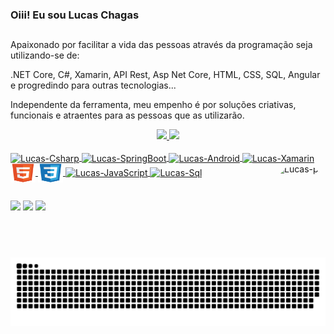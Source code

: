 ### Oiii! Eu sou Lucas Chagas
 
 
 ##
 
Apaixonado por facilitar a vida das pessoas através da programação seja utilizando-se de:

.NET Core, C#, Xamarin, API Rest, Asp Net Core, HTML, CSS, SQL, Angular e progredindo para outras tecnologias...

Independente da ferramenta, meu empenho é por soluções criativas, funcionais e atraentes para as pessoas que as utilizarão.



<div align="center">
  <a href="https://github.com/lucaschagas550">
  <img height="180em" src="https://github-readme-stats.vercel.app/api?username=lucaschagas550&show_icons=true&theme=dark&include_all_commits=true&count_private=true"/>
  <img height="180em" src="https://github-readme-stats.vercel.app/api/top-langs/?username=lucaschagas550&layout=compact&langs_count=7&theme=dark"/>
</div>
<div style="display: inline_block"><br>
  <img align="center" alt="Lucas-Csharp" height="30" width="40" src="https://cdn.jsdelivr.net/gh/devicons/devicon/icons/dotnetcore/dotnetcore-original.svg">
  <img align="center" alt="Lucas-SpringBoot" height="30" width="40" src="https://cdn.jsdelivr.net/gh/devicons/devicon/icons/spring/spring-original.svg">
  <img align="center" alt="Lucas-Android" height="30" width="40" src="https://cdn.jsdelivr.net/gh/devicons/devicon/icons/android/android-original.svg">
  <img align="center" alt="Lucas-Xamarin" height="30" width="40" src="https://cdn.jsdelivr.net/gh/devicons/devicon/icons/xamarin/xamarin-original.svg">
  <img align="center" alt="Lucas-HTML" height="30" width="40" src="https://raw.githubusercontent.com/devicons/devicon/master/icons/html5/html5-original.svg">
  <img align="center" alt="Lucas-CSS" height="30" width="40" src="https://raw.githubusercontent.com/devicons/devicon/master/icons/css3/css3-original.svg">
  <img align="center" alt="Lucas-JavaScript" height="30" width="40" src="https://cdn.jsdelivr.net/gh/devicons/devicon/icons/javascript/javascript-original.svg">
  <img align="center" alt="Lucas-Sql" height="30" width="40" src="https://cdn.jsdelivr.net/gh/devicons/devicon/icons/mysql/mysql-original.svg">
  <img align="right" alt="Lucas-pic" height="150" style="border-radius:50px;" src="https://media.discordapp.net/attachments/866661844680704021/902321381901991987/download20211001192240.png">
</div>
  
  ##
  
  <div> 
  <a href="https://www.instagram.com/__lucasandrade98/" target="_blank"><img src="https://img.shields.io/badge/-Instagram-%23E4405F?style=for-the-badge&logo=instagram&logoColor=white" target="_blank"></a>
  <a href = "mailto:lucasandrade595@gmail.com"><img src="https://img.shields.io/badge/-Gmail-%23333?style=for-the-badge&logo=gmail&logoColor=white" target="_blank"></a>
  <a href="https://www.linkedin.com/in/lucas-chagas-40624a163/" target="_blank"><img src="https://img.shields.io/badge/-LinkedIn-%230077B5?style=for-the-badge&logo=linkedin&logoColor=white" target="_blank"></a> 
 
 <picture>
  <source media="(prefers-color-scheme: dark)" srcset="https://raw.githubusercontent.com/lucaschagas550/lucaschagas550/output/github-contribution-grid-snake-dark.svg">
  <source media="(prefers-color-scheme: light)" srcset="https://raw.githubusercontent.com/lucaschagas550/lucaschagas550/output/github-contribution-grid-snake.svg">
  <img alt="github contribution grid snake animation" src="https://raw.githubusercontent.com/lucaschagas550/lucaschagas550/output/github-contribution-grid-snake.svg">
</picture>
 
</div>
